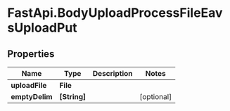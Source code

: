 # FastApi.BodyUploadProcessFileEavsUploadPut

## Properties

Name | Type | Description | Notes
------------ | ------------- | ------------- | -------------
**uploadFile** | **File** |  | 
**emptyDelim** | **[String]** |  | [optional] 


